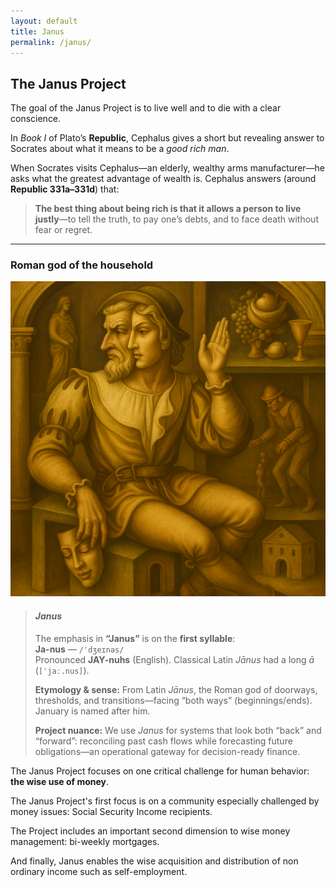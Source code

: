 ```yaml
---
layout: default
title: Janus
permalink: /janus/
---
```

## The Janus Project

The goal of the Janus Project is to live well and to die with a clear conscience.

In  *Book I* of Plato’s **Republic**, Cephalus gives a short but revealing answer to Socrates about what it means to be a *good rich man*.

When Socrates visits Cephalus—an elderly, wealthy arms manufacturer—he asks what the greatest advantage of wealth is. Cephalus answers (around **Republic 331a–331d**) that:

> **The best thing about being rich is that it allows a person to live justly**—to tell the truth, to pay one’s debts, and to face death without fear or regret.
---
### Roman god of the household
![Janus](images/our-janus.png)


<blockquote class="callout pronunciation">
  <h4><em>Janus</em></h4>
  <p>
    The emphasis in <strong>“Janus”</strong> is on the <strong>first syllable</strong>:<br>
    <strong>Ja-nus</strong> — <code>/ˈdʒeɪnəs/</code><br>
    Pronounced <strong>JAY-nuhs</strong> (English). Classical Latin <em>Jānus</em> had a long <em>ā</em> (<code>[ˈjaː.nus]</code>).
  </p>
  <p>
    <strong>Etymology &amp; sense:</strong> From Latin <em>Jānus</em>, the Roman god of doorways, thresholds,
    and transitions—facing “both ways” (beginnings/ends). January is named after him.
  </p>
  <p>
    <strong>Project nuance:</strong> We use <em>Janus</em> for systems that look both “back” and “forward”:
    reconciling past cash flows while forecasting future obligations—an operational gateway for decision-ready finance.
  </p>
</blockquote>


The Janus Project focuses on one critical challenge for human behavior: **the wise use of money**.

The Janus Project's first focus is on a community especially challenged by money issues: Social Security Income recipients.

The Project includes an important second dimension to wise money management: bi-weekly mortgages.

And finally, Janus enables the wise acquisition and distribution of non ordinary income such as self-employment.